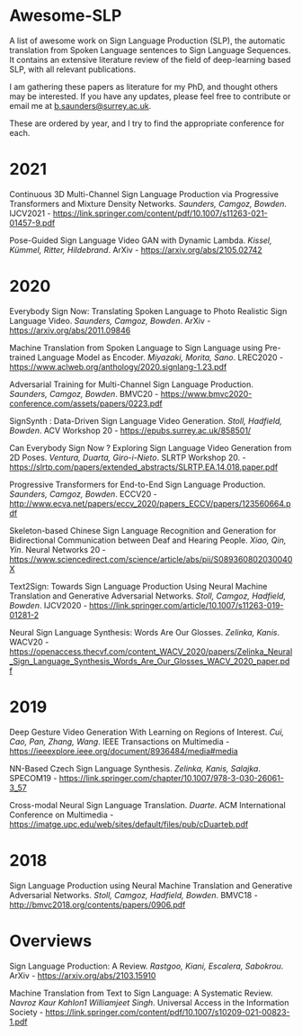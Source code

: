 # Awesome-SLP
A list of awesome work on Sign Language Production (SLP), the automatic translation from Spoken Language sentences to Sign Language Sequences. It contains an extensive literature review of the field of deep-learning based SLP, with all relevant publications.

I am gathering these papers as literature for my PhD, and thought others may be interested. If you have any updates, please feel free to contribute or email me at b.saunders@surrey.ac.uk.

These are ordered by year, and I try to find the appropriate conference for each.

# 2021

Continuous 3D Multi-Channel Sign Language Production via Progressive Transformers and Mixture Density Networks. *Saunders, Camgoz, Bowden*. IJCV2021 -  https://link.springer.com/content/pdf/10.1007/s11263-021-01457-9.pdf

Pose-Guided Sign Language Video GAN with Dynamic Lambda. *Kissel, Kümmel, Ritter, Hildebrand*. ArXiv - https://arxiv.org/abs/2105.02742

# 2020

Everybody Sign Now: Translating Spoken Language to Photo Realistic Sign Language Video. *Saunders, Camgoz, Bowden*. ArXiv -  https://arxiv.org/abs/2011.09846

Machine Translation from Spoken Language to Sign Language using Pre-trained Language Model as Encoder. *Miyazaki, Morita, Sano*. LREC2020 - https://www.aclweb.org/anthology/2020.signlang-1.23.pdf

Adversarial Training for Multi-Channel Sign Language Production. *Saunders, Camgoz, Bowden*. BMVC20 - https://www.bmvc2020-conference.com/assets/papers/0223.pdf

SignSynth : Data-Driven Sign Language Video Generation. *Stoll, Hadfield, Bowden*. ACV Workshop 20 - https://epubs.surrey.ac.uk/858501/

Can Everybody Sign Now ? Exploring Sign Language Video Generation from 2D Poses. *Ventura, Duarta, Giro-i-Nieto*. SLRTP Workshop 20. -https://slrtp.com/papers/extended_abstracts/SLRTP.EA.14.018.paper.pdf

Progressive Transformers for End-to-End Sign Language Production. *Saunders, Camgoz, Bowden*. ECCV20 - http://www.ecva.net/papers/eccv_2020/papers_ECCV/papers/123560664.pdf

Skeleton-based Chinese Sign Language Recognition and Generation for Bidirectional Communication between Deaf and Hearing People. *Xiao, Qin, Yin*. Neural Networks 20 - https://www.sciencedirect.com/science/article/abs/pii/S089360802030040X

Text2Sign: Towards Sign Language Production Using Neural Machine Translation and Generative Adversarial Networks. *Stoll, Camgoz, Hadfield, Bowden*. IJCV2020 - https://link.springer.com/article/10.1007/s11263-019-01281-2

Neural Sign Language Synthesis: Words Are Our Glosses. *Zelinka, Kanis*. WACV20 - https://openaccess.thecvf.com/content_WACV_2020/papers/Zelinka_Neural_Sign_Language_Synthesis_Words_Are_Our_Glosses_WACV_2020_paper.pdf


# 2019

Deep Gesture Video Generation With Learning on Regions of Interest. *Cui, Cao, Pan, Zhang, Wang*. IEEE Transactions on Multimedia - https://ieeexplore.ieee.org/document/8936484/media#media

NN-Based Czech Sign Language Synthesis. *Zelinka, Kanis, Salajka*. SPECOM19 - https://link.springer.com/chapter/10.1007/978-3-030-26061-3_57

Cross-modal Neural Sign Language Translation. *Duarte*. ACM International Conference on Multimedia - https://imatge.upc.edu/web/sites/default/files/pub/cDuarteb.pdf

# 2018

Sign Language Production using Neural Machine Translation and Generative Adversarial Networks. *Stoll, Camgoz, Hadfield, Bowden*. BMVC18 - http://bmvc2018.org/contents/papers/0906.pdf


# Overviews

Sign Language Production: A Review. *Rastgoo, Kiani, Escalera, Sabokrou*. ArXiv - https://arxiv.org/abs/2103.15910

Machine Translation from Text to Sign Language: A Systematic Review. *Navroz Kaur Kahlon1 Williamjeet Singh*. Universal Access in the Information Society - https://link.springer.com/content/pdf/10.1007/s10209-021-00823-1.pdf
